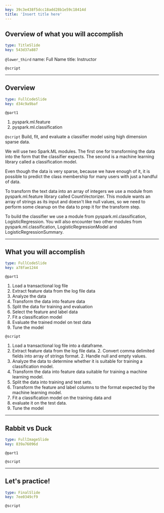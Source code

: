 ```yaml
---
key: 39c3e438f5dcc18add28b1e59c18414d
title: 'Insert title here'
---
```


## Overview of what you will accomplish

```yaml
type: TitleSlide
key: 543d37a887
```

`@lower_third`
name: Full Name
title: Instructor

`@script`


---

## Overview

```yaml
type: FullCodeSlide
key: d34c9a9baf
```

`@part1`
1. pyspark.ml.feature
2. pyspark.ml.classification

`@script`
Build, fit, and evaluate a classifier model using high dimension sparse data.

We will use two Spark.ML modules. The first one for transforming the data into the form that the classifier expects. The second is a machine learning library called a classification model.

Even though the data is very sparse, because we have enough of it, it is possible to predict the class membership for many users with just a handful of data. 

To transform the text data into an array of integers we use a module from pyspark.ml.feature library called CountVectorizer. This module wants an array of strings as its input and doesn't like null values, so we need to perform some cleanup on the data to prep it for the transform step. 

To build the classifier we use a module from pyspark.ml.classification, LogisticRegression.  You will also encounter two other modules from pyspark.ml.classification, LogisticRegressionModel and LogisticRegressionSummary. 



---

## What you will accomplish

```yaml
type: FullCodeSlide
key: a78fae1244
```

`@part1`
1. Load a transactional log file
2. Extract feature data from the log file data
3. Analyze the data 
3. Transform the data into feature data
4. Split the data for training and evaluation
5. Select the feature and label data
6. Fit a classification model 
7. Evaluate the trained model on test data
7. Tune the model


`@script`

1. Load a transactional log file into a dataframe.
2. Extract feature data from the log file data.
	2. Convert comma delimited fields into array of strings format.
	2. Handle null and empty values.
3. Analyze the data to determine whether it is suitable for training a classification model.
3. Transform the data into feature data suitable for training a machine learning model.
4. Split the data into training and test sets.
5. Transform the feature and label columns to the format expected by the machine learning model.
6. Fit a classification model on the training data and 
7. evaluate it on the test data.
7. Tune the model


---

## Rabbit vs Duck

```yaml
type: FullImageSlide
key: 839a76096d
```

`@part1`


`@script`


---

## Let's practice!

```yaml
type: FinalSlide
key: 7ee0349cf9
```

`@script`
